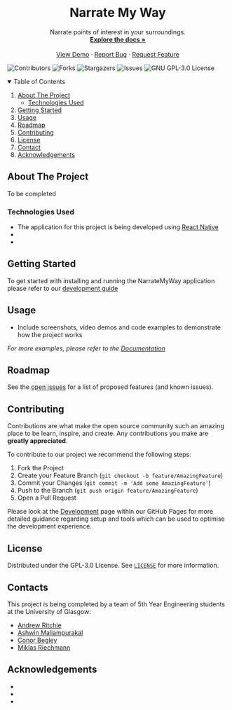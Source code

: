 <!-- PROJECT LOGO -->
<br />
<p align="center">

   <!-- <img src="docs/images/logo.svg" alt="Logo for Narrate My Way" width="250"> -->

  <h1 align="center">Narrate My Way</h1>

  <p align="center">
    Narrate points of interest in your surroundings.
    <br />
    <a href="https://ese-peasy.github.io/NarrateMyWay/"><strong>Explore the docs »</strong></a>
    <br />
    <br />
    <a href="https://github.com/ESE-Peasy/NarrateMyWay">View Demo</a>
    ·
    <a href="https://github.com/ESE-Peasy/NarrateMyWay/issues">Report Bug</a>
    ·
    <a href="https://github.com/ESE-Peasy/NarrateMyWay/issues">Request Feature</a>
  </p>
</p>

![Contributors](https://img.shields.io/github/contributors/ESE-Peasy/NarrateMyWay.svg?style=for-the-badge)
![Forks](https://img.shields.io/github/forks/ESE-Peasy/NarrateMyWay.svg?style=for-the-badge)
![Stargazers](https://img.shields.io/github/stars/ESE-Peasy/NarrateMyWay.svg?style=for-the-badge)
![Issues](https://img.shields.io/github/issues/ESE-Peasy/NarrateMyWay.svg?style=for-the-badge)
![GNU GPL-3.0 License](https://img.shields.io/github/license/ESE-Peasy/NarrateMyWay.svg?style=for-the-badge)

<!-- TABLE OF CONTENTS -->
<details open="open">
  <summary>Table of Contents</summary>
  <ol>
    <li>
      <a href="#about-the-project">About The Project</a>
      <ul>
        <li><a href="#technologies-used">Technologies Used</a></li>
      </ul>
    </li>
    <li>
      <a href="#getting-started">Getting Started</a>
    </li>
    <li><a href="#usage">Usage</a></li>
    <li><a href="#roadmap">Roadmap</a></li>
    <li><a href="#contributing">Contributing</a></li>
    <li><a href="#license">License</a></li>
    <li><a href="#contact">Contact</a></li>
    <li><a href="#acknowledgements">Acknowledgements</a></li>
  </ol>
</details>



<!-- ABOUT THE PROJECT -->
## About The Project

To be completed

### Technologies Used

* The application for this project is being developed using [React Native](https://reactnative.dev)
*
*

<!-- GETTING STARTED -->
## Getting Started

To get started with installing and running the NarrateMyWay application please refer to our [development guide](https://ese-peasy.github.io/NarrateMyWay/development/development.html)

<!-- USAGE EXAMPLES -->
## Usage

* Include screenshots, video demos and code examples to demonstrate how the project works

_For more examples, please refer to the [Documentation](https://example.com)_


<!-- ROADMAP -->
## Roadmap

See the [open issues](https://github.com/ESE-Peasy/NarrateMyWay/issues) for a list of proposed features (and known issues).


<!-- CONTRIBUTING -->
## Contributing

Contributions are what make the open source community such an amazing place to be learn, inspire, and create. Any contributions you make are **greatly appreciated**.

To contribute to our project we recommend the following steps:

1. Fork the Project
2. Create your Feature Branch (`git checkout -b feature/AmazingFeature`)
3. Commit your Changes (`git commit -m 'Add some AmazingFeature'`)
4. Push to the Branch (`git push origin feature/AmazingFeature`)
5. Open a Pull Request

Please look at the [Development](https://ese-peasy.github.io/NarrateMyWay/development/development.html) page within our GitHub Pages for more detailed guidance regarding setup and tools which can be used to optimise the development experience.

<!-- LICENSE -->
## License

Distributed under the GPL-3.0 License. See [`LICENSE`](https://github.com/ESE-Peasy/NarrateMyWay/blob/main/LICENSE) for more information.


<!-- CONTACT -->
## Contacts

This project is being completed by a team of 5th Year Engineering students at the University of Glasgow:

* [Andrew Ritchie](https://github.com/Andrew-Ritchie) 
* [Ashwin Maliampurakal](https://github.com/Ashwin-MJ)
* [Conor Begley](https://github.com/C-Begley)
* [Miklas Riechmann](https://github.com/miklasr)



<!-- ACKNOWLEDGEMENTS -->
## Acknowledgements
* 
* 
* 
